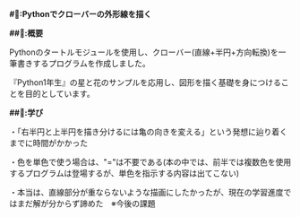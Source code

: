 **#🐢:Pythonでクローバーの外形線を描く**


**##📖:概要**

Pythonのタートルモジュールを使用し、クローバー(直線+半円+方向転換)を一筆書きするプログラムを作成しました。

『Python1年生』の星と花のサンプルを応用し、図形を描く基礎を身につけることを目的としています。


**##🧠:学び**

・「右半円と上半円を描き分けるには亀の向きを変える」という発想に辿り着くまでに時間がかかった

・色を単色で使う場合は、"="は不要である(本の中では、前半では複数色を使用するプログラムは登場するが、単色を指示する内容は出てこない)

・本当は、直線部分が重ならないような描画にしたかったが、現在の学習進度ではまだ解が分からず諦めた　※今後の課題
